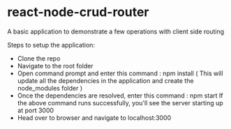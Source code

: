 # react-node-crud-router
A basic application to demonstrate a few operations with client side routing

Steps to setup the application:
- Clone the repo
- Navigate to the root folder
- Open command prompt and enter this command : npm install
( This will update all the dependencies in the application and create the node_modules folder )
- Once the dependencies are resolved, enter this command : npm start 
If the above command runs successfully, you'll see the server starting up at port 3000
- Head over to browser and navigate to localhost:3000

